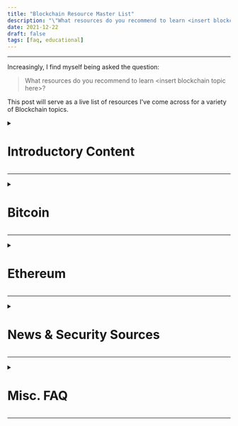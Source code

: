 ```yaml
---
title: "Blockchain Resource Master List"
description: "\"What resources do you recommend to learn <insert blockchain topic here>?\""
date: 2021-12-22
draft: false
tags: [faq, educational] 
---
```


---
Increasingly, I find myself being asked the question: 

> What resources do you recommend to learn \<insert blockchain topic here\>?

This post will serve as a live list of resources I've come across for a variety of Blockchain topics. 

<details>
<summary> 

# Introductory Content

</summary>

> ## What is Bitcoin and why does it matter?
> {{< youtube "l1si5ZWLgy0?t=229" >}}


> ## But how does Bitcoin actually work?
> {{< youtube bBC-nXj3Ng4 >}}
</details>

---------------------------------------------------------------------------------------------------------------------------------------------------
<details>
<summary>

# Bitcoin
</summary>

- [Mastering Bitcoin](https://github.com/bitcoinbook/bitcoinbook) - A.K.A Your Bitcoin/Blockchain Bible

 Open Source in-depth Bitcoin book for both the technical and non-technical. Translating Bitcoins's source code into organized and digestible sections.

 > Mastering Bitcoin is a book for developers, although the first two chapters cover bitcoin at a level that is also approachable to non-programmers. Anyone with a basic understanding of technology can read the first two chapters to get a great understanding of bitcoin.


## Wallets and Nodes

## Proof of Work

## The Lighting Network (Layer 2)
</details>


---------------------------------------------------------------------------------------------------------------------------------------------------
<details>
<summary>

# Ethereum 
</summary>

 - [Mastering Ethereum](https://github.com/ethereumbook/ethereumbook) - A.K.A Your Ethereum Bible

 Open Source in-depth technical book. Translating Ethereum's source code into organized and digestible sections.

 > Mastering Ethereum is a book for developers, offering a guide to the operation and use of the Ethereum, Ethereum Classic, RootStock (RSK) and other compatible EVM-based open blockchains.

## Wallets

 - [MetaMask](https://metamask.io/)

 A browser extension to hold your ETH, [Tokens](#tokens), [Smart Contract](#smart-contracts) interactions 

## Smart Contracts

> A smart contract, like any contract, establishes the terms of an agreement. But unlike a traditional contract, a smart contract’s terms are executed as code running on a blockchain like Ethereum. Smart contracts allow developers to build apps that take advantage of blockchain security, reliability, and accessibility while offering sophisticated peer-to-peer functionality — everything from loans and insurance to logistics and gaming.
>
> \- https://www.coinbase.com/learn/crypto-basics/what-is-a-smart-contract

### Tokens

What are tokens?


Fungibility
> Definition of Fungible
> 1. Being something (such as money or a commodity) of such a nature that one part or quantity may be replaced by another equal part or quantity in paying a debt or settling an account
> 2. Capable of mutual substitution : interchangeable 
> 3. Readily changeable to adapt to new situations : flexible
>
> \- https://www.merriam-webster.com/dictionary/fungible

#### ERC-20 - Fungible Tokens

https://ethereum.org/en/developers/docs/standards/tokens/erc-20/

#### ERC-721 - Non-Fungible Tokens (NFTs)

https://ethereum.org/en/developers/docs/standards/tokens/erc-721/


### Development

 - [Remix](http://remix.ethereum.org)

 A browser based IDE for Solidity. 

 - [Crypto Zombies](https://cryptozombies.io/) 

 Learn Solidity by building your own zombie smart contract game.

### Security 

 - [Sigp/Solidity Security Blog](https://github.com/sigp/solidity-security-blog)

 List of Solidity coding mistakes commonly made by developers
 
 - [Capture the Ether](https://capturetheether.com/)
 
 Self deploy your own CTF to practice exploiting Solidity code vulnerabilities -- Beginner -> Expert -- (Slightly out of date)

## Proof of Stake

With an upgrade to the Ethereum protocol in process, ETH2, we'll explain Proof of Stake in this section from the perspective of ETH2. 

</details>

---------------------------------------------------------------------------------------------------------------------------------------------------
<details>
<summary>

# News & Security Sources
</summary>

## Industry News and Awareness

- [The Pomp Podcast](https://open.spotify.com/show/2QwpFjzJ0ZteqmMqw2xIfA)

> Host Anthony “Pomp” Pompliano talks to the most interesting people in business, finance, and Bitcoin. From billionaires to cultural icons, Pomp helps you get smarter every day.

- [What Bitcoin Did Podcast](https://www.whatbitcoindid.com/)

> The What Bitcoin Did Podcast is a twice-weekly show where Peter McCormack interviews experts in the world of Bitcoin development, privacy, investment and adoption.



## Security 

- [Blockthreat.io](https://www.blockthreat.io/)

A Blockchain security newsletter by [Peter Kacherginsky](https://twitter.com/_iphelix) covering weekly News, Media, Scams, Hacks, Vulnerabilities, Malware and Research.

- [Messari](https://messari.io/news)

Subscribe to Blockchain news and categories you're interested in

</details>

---------------------------------------------------------------------------------------------------------------------------------------------------
<details>
<summary>

# Misc. FAQ
</summary>

## Who is Satoshi Nakamoto?

</details>

---------------------------------------------------------------------------------------------------------------------------------------------------
